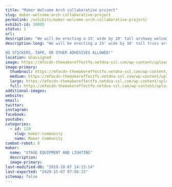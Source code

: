 ```yaml
---
title: "Maker Welcome Arch collaborative project"
slug: maker-welcome-arch-collaborative-project
permalink: /exhibits/maker-welcome-arch-collaborative-project/
exhibit-id: 39085
status: 1
url: 
description: "We will be erecting a 15' wide by 10' tall archway welcoming makers and attendees, we invite you to help make it pretty!"
description-long: "We will be erecting a 15' wide by 10' tall truss archway welcoming makers and attendees, we invite you to help make it pretty!  Bring your additions to the arch and attach them via cable ties so we have a beautiful maker made entrance way.

NO STICKERS, TAPE, OR OTHER ADHESIVES ALLOWED!"
location: Unassigned
image: https://mfocdn-themakereffectfo.netdna-ssl.com/wp-content/uploads/2017/08/Welcome_arch-1024x869.jpg
image-primary:
  thumbnail: https://mfocdn-themakereffectfo.netdna-ssl.com/wp-content/uploads/2017/08/Welcome_arch-150x150.jpg
  medium: https://mfocdn-themakereffectfo.netdna-ssl.com/wp-content/uploads/2017/08/Welcome_arch-300x255.jpg
  large: https://mfocdn-themakereffectfo.netdna-ssl.com/wp-content/uploads/2017/08/Welcome_arch-1024x869.jpg
  full: https://mfocdn-themakereffectfo.netdna-ssl.com/wp-content/uploads/2017/08/Welcome_arch.jpg
additional-images:
website: 
email: 
twitter: 
instagram: 
facebook: 
youtube: 
categories:
  - id: 129
    slug: maker-community
    name: Maker Community
combat-robot: 0
maker:
  name: "STAGE EQUIPMENT AND LIGHTING"
  description:
  image-primary: 
last-modified-db: "2019-10-07 14:15:14"
last-exported: "2020-15-07 07:56:15"
sitemap: false
---
```

